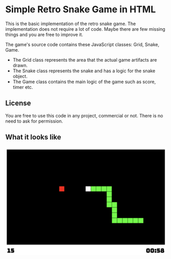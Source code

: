 # Simple Retro Snake Game in HTML

This is the basic implementation of the retro snake game. The implementation does not require a lot of code. Maybe there are few missing things and you are free to improve it.

The game's source code contains these JavaScript classes: Grid, Snake, Game.

- The Grid class represents the area that the actual game artifacts are drawn.
- The Snake class represents the snake and has a logic for the snake object.
- The Game class contains the main logic of the game such as score, timer etc.

## License

You are free to use this code in any project, commercial or not. There is no need to ask for permission.


## What it looks like

![screen shot](docs/screenshot-1.png)
